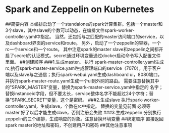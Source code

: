 #  Spark and Zeppelin on Kubernetes
##简要内容
本编排启动了一个standalone的spark计算集群。包括一个master和3个slave，其中slave的个数可以动态，在编排文件spark-worker-controller.yaml中指定。
当然，还包括与之匹配的master访问端口的service，以及dashboard界面的service和route。
另外，启动了一个zeppelin的容器，一个rc一个service和一个route。
其中注意spark的master slave和zeppelin之间都开启了secret的认证模式。secret通过环境变量通过docker启动命令写入配置文件里面。
##创建顺序
###1.生成master。
执行 spark-master-controller.yaml生成rc;执行spark-master-service.yaml生成管理端口的service（7070），用于客户端以及slave与之通信；执行spark-webui.yaml生成dashboard ui，8080端口，并执行spark-master-route.yaml生成一个ui到外网的路由。
需要注意替换其中的"SPARK_MASTER"变量，替换为spark-master-service.yaml中指定的 名字；替换instanceid字段，但不要太长，service整体名字不能超过24个字符；替换"SPARK_SECRET"变量，这个是密码。
###2.生成slave
执行spark-worker-controller.yaml，生成slave，个数在rc中指定。
替换的变量见前面
必须等master 好了以后才能生成slave，否则注册会失败
###3.生成zeppelin
分别执行zeppelin的三个编排，生成响应的对象。注意替换环境变量
##绑定顺序
直接返回spark master的地址和密码，不创建用户和密码
##其他注意事项

